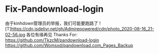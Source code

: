 # Fix-Pandownload-login
由于kinhdown管理员的举报，我们可能要跑路了
![T]https://cdn.jsdelivr.net/gh/Admirepowered/cdn/photo_2020-08-16_21-02-56.jpg
各位有缘再见
Thanks For:  
https://github.com/TkzcM/pandownload-login  
https://github.com/Womsxd/pandownload.com_Pages_Backup  
